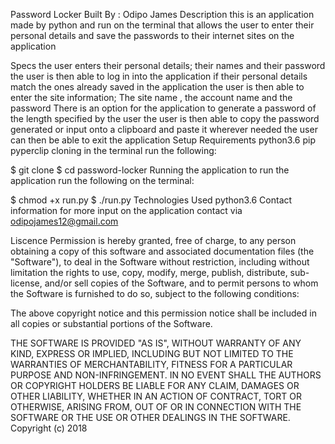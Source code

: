 Password Locker
Built By : Odipo James
Description
this is an application made by python and run on the terminal that allows the user to enter their personal details and save the passwords to their internet sites on the application

Specs
the user enters their personal details; their names and their password
the user is then able to log in into the application if their personal details match the ones already saved in the application
the user is then able to enter the site information; The site name , the account name and the password
There is an option for the application to generate a password of the length specified by the user
the user is then able to copy the password generated or input onto a clipboard and paste it wherever needed
the user can then be able to exit the application
Setup Requirements
python3.6
pip
pyperclip
cloning
in the terminal run the following:

$ git clone
$ cd password-locker
Running the application
to run the application run the following on the terminal:

$ chmod +x run.py
$ ./run.py
Technologies Used
python3.6
Contact information
for more input on the application contact via odipojames12@gmail.com

Liscence
Permission is hereby granted, free of charge, to any person obtaining a copy of this software and associated documentation files (the "Software"), to deal in the Software without restriction, including without limitation the rights to use, copy, modify, merge, publish, distribute, sub-license, and/or sell copies of the Software, and to permit persons to whom the Software is furnished to do so, subject to the following conditions:

The above copyright notice and this permission notice shall be included in all copies or substantial portions of the Software.

THE SOFTWARE IS PROVIDED "AS IS", WITHOUT WARRANTY OF ANY KIND, EXPRESS OR IMPLIED, INCLUDING BUT NOT LIMITED TO THE WARRANTIES OF MERCHANTABILITY, FITNESS FOR A PARTICULAR PURPOSE AND NON-INFRINGEMENT. IN NO EVENT SHALL THE AUTHORS OR COPYRIGHT HOLDERS BE LIABLE FOR ANY CLAIM, DAMAGES OR OTHER LIABILITY, WHETHER IN AN ACTION OF CONTRACT, TORT OR OTHERWISE, ARISING FROM, OUT OF OR IN CONNECTION WITH THE SOFTWARE OR THE USE OR OTHER DEALINGS IN THE SOFTWARE. Copyright (c) 2018
